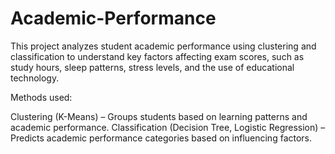 # Academic-Performance

This project analyzes student academic performance using clustering and classification to understand key factors affecting exam scores, such as study hours, sleep patterns, stress levels, and the use of educational technology.

Methods used:

Clustering (K-Means) – Groups students based on learning patterns and academic performance.
Classification (Decision Tree, Logistic Regression) – Predicts academic performance categories based on influencing factors.
